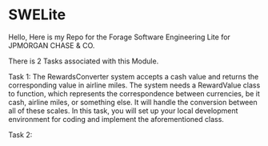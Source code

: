 # SWELite


Hello, Here is my Repo for the Forage Software Engineering Lite for JPMORGAN CHASE & CO. 

There is 2 Tasks associated with this Module. 

Task 1:
The RewardsConverter system accepts a cash value and returns the corresponding value in airline miles. The system needs a RewardValue class to function, which represents the correspondence between currencies, be it cash, airline miles, or something else. It will handle the conversion between all of these scales. In this task, you will set up your local development environment for coding and implement the aforementioned class. 

Task 2:
